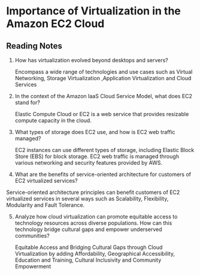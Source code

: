 # Importance of Virtualization in the Amazon EC2 Cloud

## Reading Notes

1. How has virtualization evolved beyond desktops and servers?

   Encompass a wide range of technologies and use cases such as Virtual Networking, Storage Virtualization ,Application Virtualization and Cloud Services

2. In the context of the Amazon IaaS Cloud Service Model, what does EC2 stand for?

    Elastic Compute Cloud or EC2 is a web service that provides resizable compute capacity in the cloud.

3. What types of storage does EC2 use, and how is EC2 web traffic managed?

   EC2 instances can use different types of storage, including Elastic Block Store (EBS) for block storage. EC2 web traffic is managed through various networking and security features provided by AWS.

4. What are the benefits of service-oriented architecture for customers of EC2 virtualized services?

  Service-oriented architecture  principles can benefit customers of EC2 virtualized services in several ways such as Scalability, Flexibility, Modularity and Fault Tolerance.

5. Analyze how cloud virtualization can promote equitable access to technology resources across diverse populations. How can this technology bridge cultural gaps and empower underserved communities?

   Equitable Access and Bridging Cultural Gaps through Cloud Virtualization by adding Affordability, Geographical Accessibility, Education and Training, Cultural Inclusivity and Community Empowerment

   
